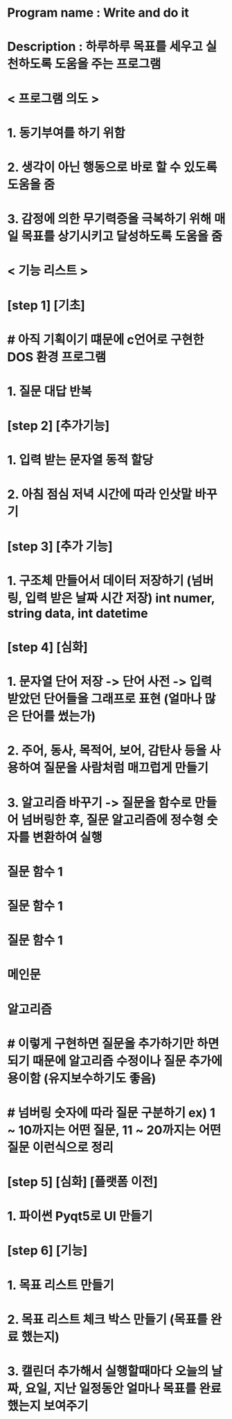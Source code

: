 # Program name : Write and do it
# 
# Description : 하루하루 목표를 세우고 실천하도록 도움을 주는 프로그램
# 
# < 프로그램 의도 > 
# 1. 동기부여를 하기 위함
# 2. 생각이 아닌 행동으로 바로 할 수 있도록 도움을 줌
# 3. 감정에 의한 무기력증을 극복하기 위해 매일 목표를 상기시키고 달성하도록 도움을 줌
#
# < 기능 리스트 >
#
#   [step 1] [기초]
# # 아직 기획이기 떄문에 c언어로 구현한 DOS 환경 프로그램
# 1. 질문 대답 반복
#
#   [step 2] [추가기능]
#
# 1. 입력 받는 문자열 동적 할당
#
# 2. 아침 점심 저녁 시간에 따라 인삿말 바꾸기
#
#   [step 3] [추가 기능]
#
# 1. 구조체 만들어서 데이터 저장하기 (넘버링, 입력 받은 날짜 시간 저장) int numer, string data, int datetime 
#
#   [step 4] [심화]
#
# 1. 문자열 단어 저장 -> 단어 사전 -> 입력 받았던 단어들을 그래프로 표현 (얼마나 많은 단어를 썼는가)
#
# 2. 주어, 동사, 목적어, 보어, 감탄사 등을 사용하여 질문을 사람처럼 매끄럽게 만들기
#
# 3. 알고리즘 바꾸기 -> 질문을 함수로 만들어 넘버링한 후, 질문 알고리즘에 정수형 숫자를 변환하여 실행
#
#   질문 함수 1
#   질문 함수 1
#   질문 함수 1
#   메인문
#     알고리즘
#   # 이렇게 구현하면 질문을 추가하기만 하면 되기 때문에 알고리즘 수정이나 질문 추가에 용이함 (유지보수하기도 좋음)
#   # 넘버링 숫자에 따라 질문 구분하기 ex) 1 ~ 10까지는 어떤 질문, 11 ~ 20까지는 어떤 질문 이런식으로 정리
#
#
#
#   [step 5] [심화] [플랫폼 이전]
#
# 1. 파이썬 Pyqt5로 UI 만들기
#
#   [step 6] [기능]
#
# 1. 목표 리스트 만들기
#
# 2. 목표 리스트 체크 박스 만들기 (목표를 완료 했는지)
#
# 3. 캘린더 추가해서 실행할때마다 오늘의 날짜, 요일, 지난 일정동안 얼마나 목표를 완료 했는지 보여주기
#
#
#

